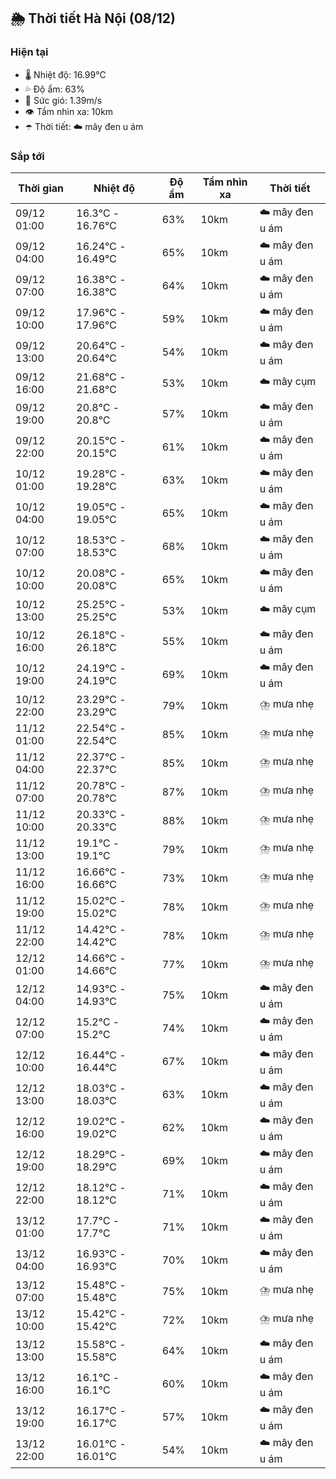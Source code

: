 ## 🌦️ Thời tiết Hà Nội (08/12)

### Hiện tại

- 🌡️ Nhiệt độ: 16.99℃
- 💦 Độ ẩm: 63%
- 💨 Sức gió: 1.39m/s
- 👁️ Tầm nhìn xa: 10km
- ☂️ Thời tiết: ☁️ mây đen u ám

### Sắp tới

| Thời gian | Nhiệt độ | Độ ẩm | Tầm nhìn xa | Thời tiết |
| --- | --- | --- | --- | --- |
| 09/12 01:00 | 16.3℃ - 16.76℃ | 63% | 10km | ☁️ mây đen u ám |
| 09/12 04:00 | 16.24℃ - 16.49℃ | 65% | 10km | ☁️ mây đen u ám |
| 09/12 07:00 | 16.38℃ - 16.38℃ | 64% | 10km | ☁️ mây đen u ám |
| 09/12 10:00 | 17.96℃ - 17.96℃ | 59% | 10km | ☁️ mây đen u ám |
| 09/12 13:00 | 20.64℃ - 20.64℃ | 54% | 10km | ☁️ mây đen u ám |
| 09/12 16:00 | 21.68℃ - 21.68℃ | 53% | 10km | ☁️ mây cụm |
| 09/12 19:00 | 20.8℃ - 20.8℃ | 57% | 10km | ☁️ mây đen u ám |
| 09/12 22:00 | 20.15℃ - 20.15℃ | 61% | 10km | ☁️ mây đen u ám |
| 10/12 01:00 | 19.28℃ - 19.28℃ | 63% | 10km | ☁️ mây đen u ám |
| 10/12 04:00 | 19.05℃ - 19.05℃ | 65% | 10km | ☁️ mây đen u ám |
| 10/12 07:00 | 18.53℃ - 18.53℃ | 68% | 10km | ☁️ mây đen u ám |
| 10/12 10:00 | 20.08℃ - 20.08℃ | 65% | 10km | ☁️ mây đen u ám |
| 10/12 13:00 | 25.25℃ - 25.25℃ | 53% | 10km | ☁️ mây cụm |
| 10/12 16:00 | 26.18℃ - 26.18℃ | 55% | 10km | ☁️ mây đen u ám |
| 10/12 19:00 | 24.19℃ - 24.19℃ | 69% | 10km | ☁️ mây đen u ám |
| 10/12 22:00 | 23.29℃ - 23.29℃ | 79% | 10km | ⛈️ mưa nhẹ |
| 11/12 01:00 | 22.54℃ - 22.54℃ | 85% | 10km | ⛈️ mưa nhẹ |
| 11/12 04:00 | 22.37℃ - 22.37℃ | 85% | 10km | ⛈️ mưa nhẹ |
| 11/12 07:00 | 20.78℃ - 20.78℃ | 87% | 10km | ⛈️ mưa nhẹ |
| 11/12 10:00 | 20.33℃ - 20.33℃ | 88% | 10km | ⛈️ mưa nhẹ |
| 11/12 13:00 | 19.1℃ - 19.1℃ | 79% | 10km | ⛈️ mưa nhẹ |
| 11/12 16:00 | 16.66℃ - 16.66℃ | 73% | 10km | ⛈️ mưa nhẹ |
| 11/12 19:00 | 15.02℃ - 15.02℃ | 78% | 10km | ⛈️ mưa nhẹ |
| 11/12 22:00 | 14.42℃ - 14.42℃ | 78% | 10km | ⛈️ mưa nhẹ |
| 12/12 01:00 | 14.66℃ - 14.66℃ | 77% | 10km | ⛈️ mưa nhẹ |
| 12/12 04:00 | 14.93℃ - 14.93℃ | 75% | 10km | ☁️ mây đen u ám |
| 12/12 07:00 | 15.2℃ - 15.2℃ | 74% | 10km | ☁️ mây đen u ám |
| 12/12 10:00 | 16.44℃ - 16.44℃ | 67% | 10km | ☁️ mây đen u ám |
| 12/12 13:00 | 18.03℃ - 18.03℃ | 63% | 10km | ☁️ mây đen u ám |
| 12/12 16:00 | 19.02℃ - 19.02℃ | 62% | 10km | ☁️ mây đen u ám |
| 12/12 19:00 | 18.29℃ - 18.29℃ | 69% | 10km | ☁️ mây đen u ám |
| 12/12 22:00 | 18.12℃ - 18.12℃ | 71% | 10km | ☁️ mây đen u ám |
| 13/12 01:00 | 17.7℃ - 17.7℃ | 71% | 10km | ☁️ mây đen u ám |
| 13/12 04:00 | 16.93℃ - 16.93℃ | 70% | 10km | ☁️ mây đen u ám |
| 13/12 07:00 | 15.48℃ - 15.48℃ | 75% | 10km | ⛈️ mưa nhẹ |
| 13/12 10:00 | 15.42℃ - 15.42℃ | 72% | 10km | ⛈️ mưa nhẹ |
| 13/12 13:00 | 15.58℃ - 15.58℃ | 64% | 10km | ☁️ mây đen u ám |
| 13/12 16:00 | 16.1℃ - 16.1℃ | 60% | 10km | ☁️ mây đen u ám |
| 13/12 19:00 | 16.17℃ - 16.17℃ | 57% | 10km | ☁️ mây đen u ám |
| 13/12 22:00 | 16.01℃ - 16.01℃ | 54% | 10km | ☁️ mây đen u ám |
